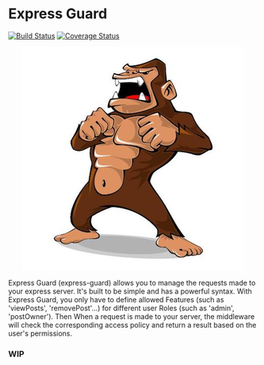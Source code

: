 # Express Guard


[![Build Status](https://travis-ci.org/kevinpiac/express-guard.svg?branch=dev)](https://travis-ci.org/kevinpiac/express-guard)
[![Coverage Status](https://coveralls.io/repos/github/kevinpiac/express-guard/badge.svg?branch=dev)](https://coveralls.io/github/kevinpiac/express-guard?branch=dev)

<p align="center">
  <img src="logo.jpg">
</p>

Express Guard (express-guard) allows you to manage the requests made to your express server. It's built to be simple and has a powerful syntax. With Express Guard, you only have to define allowed Features (such as 'viewPosts', 'removePost'...) for different user Roles (such as 'admin', 'postOwner'). Then  When a request is made to your server, the middleware will check the corresponding access policy and return a result based on the user's permissions.


### WIP
